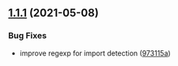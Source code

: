 ## [1.1.1](https://github.com/BerniWittmann/vue-unused-components-checker/compare/v1.1.0...v1.1.1) (2021-05-08)


### Bug Fixes

* improve regexp for import detection ([973115a](https://github.com/BerniWittmann/vue-unused-components-checker/commit/973115a30c71a1d0e7b254fc247afaececed52d1))
